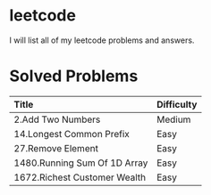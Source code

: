 # leetcode
I will list all of my leetcode problems and answers.

# Solved Problems 

| Title            | Difficulty |
|:----------------|:------------|
|2.Add Two Numbers | Medium |                  
|14.Longest Common Prefix | Easy |
|27.Remove Element | Easy |
|1480.Running Sum Of 1D Array | Easy |
|1672.Richest Customer Wealth | Easy |
